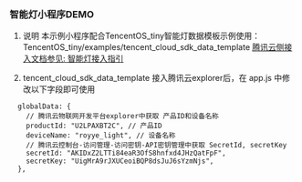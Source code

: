 ### 智能灯小程序DEMO
1. 说明
本示例小程序配合TencentOS_tiny智能灯数据模板示例使用：TencentOS_tiny/examples/tencent_cloud_sdk_data_template
[腾讯云侧接入文档参见: 智能灯接入指引](https://cloud.tencent.com/document/product/1081/34744)

2. tencent_cloud_sdk_data_template 接入腾讯云explorer后，在 app.js 中修改以下字段即可使用
````
  globalData: {
    // 腾讯云物联网开发平台explorer中获取 产品ID和设备名称
    productId: "U2LPAXBT2C", // 产品ID
    deviceName: "royye_light", // 设备名称
    // 腾讯云控制台-访问管理-访问密钥-API密钥管理中获取 SecretId, secretKey
    secretId: "AKIDxZ2LTTi84eaR3OfS8hnfxd4JHzQatFpF",
    secretKey: "UigMrA9rJXUCeoiBQP8dsJuJ6sYzmNjs",
  },
````